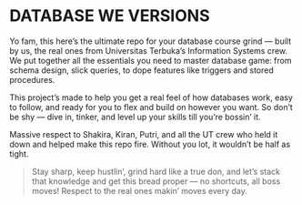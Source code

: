 # DATABASE WE VERSIONS
Yo fam, this here’s the ultimate repo for your database course grind — built by us, the real ones from Universitas Terbuka’s Information Systems crew. We put together all the essentials you need to master database game: from schema design, slick queries, to dope features like triggers and stored procedures.

This project’s made to help you get a real feel of how databases work, easy to follow, and ready for you to flex and build on however you want. So don’t be shy — dive in, tinker, and level up your skills till you’re bossin’ it.

Massive respect to Shakira, Kiran, Putri, and all the UT crew who held it down and helped make this repo fire. Without you lot, it wouldn’t be half as tight.

> Stay sharp, keep hustlin’, grind hard like a true don, and let’s stack that knowledge and get this bread proper — no shortcuts, all boss moves! Respect to the real ones makin’ moves every day.
